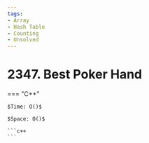 ```yaml
---
tags:
- Array
- Hash Table
- Counting
- Unsolved
---
```



# 2347. Best Poker Hand

=== "C++"

    $Time: O()$

    $Space: O()$

    ```c++
    ```